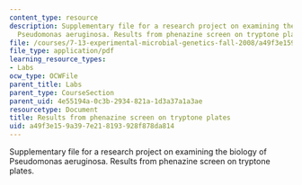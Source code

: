 ```yaml
---
content_type: resource
description: Supplementary file for a research project on examining the biology of
  Pseudomonas aeruginosa. Results from phenazine screen on tryptone plates.
file: /courses/7-13-experimental-microbial-genetics-fall-2008/a49f3e159a397e218193928f878da814_MIT7_13f08_lab25_PhenazineScreen.pdf
file_type: application/pdf
learning_resource_types:
- Labs
ocw_type: OCWFile
parent_title: Labs
parent_type: CourseSection
parent_uid: 4e55194a-0c3b-2934-821a-1d3a37a1a3ae
resourcetype: Document
title: Results from phenazine screen on tryptone plates
uid: a49f3e15-9a39-7e21-8193-928f878da814
---
```

Supplementary file for a research project on examining the biology of Pseudomonas aeruginosa. Results from phenazine screen on tryptone plates.

